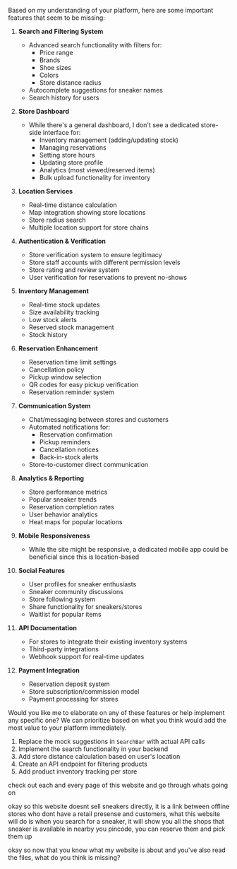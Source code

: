 Based on my understanding of your platform, here are some important features that seem to be missing:

1. **Search and Filtering System**
   - Advanced search functionality with filters for:
     - Price range
     - Brands
     - Shoe sizes
     - Colors
     - Store distance radius
   - Autocomplete suggestions for sneaker names
   - Search history for users

2. **Store Dashboard**
   - While there's a general dashboard, I don't see a dedicated store-side interface for:
     - Inventory management (adding/updating stock)
     - Managing reservations
     - Setting store hours
     - Updating store profile
     - Analytics (most viewed/reserved items)
     - Bulk upload functionality for inventory

3. **Location Services**
   - Real-time distance calculation
   - Map integration showing store locations
   - Store radius search
   - Multiple location support for store chains

4. **Authentication & Verification**
   - Store verification system to ensure legitimacy
   - Store staff accounts with different permission levels
   - Store rating and review system
   - User verification for reservations to prevent no-shows

5. **Inventory Management**
   - Real-time stock updates
   - Size availability tracking
   - Low stock alerts
   - Reserved stock management
   - Stock history

6. **Reservation Enhancement**
   - Reservation time limit settings
   - Cancellation policy
   - Pickup window selection
   - QR codes for easy pickup verification
   - Reservation reminder system

7. **Communication System**
   - Chat/messaging between stores and customers
   - Automated notifications for:
     - Reservation confirmation
     - Pickup reminders
     - Cancellation notices
     - Back-in-stock alerts
   - Store-to-customer direct communication

8. **Analytics & Reporting**
   - Store performance metrics
   - Popular sneaker trends
   - Reservation completion rates
   - User behavior analytics
   - Heat maps for popular locations

9. **Mobile Responsiveness**
   - While the site might be responsive, a dedicated mobile app could be beneficial since this is location-based

10. **Social Features**
    - User profiles for sneaker enthusiasts
    - Sneaker community discussions
    - Store following system
    - Share functionality for sneakers/stores
    - Waitlist for popular items

11. **API Documentation**
    - For stores to integrate their existing inventory systems
    - Third-party integrations
    - Webhook support for real-time updates

12. **Payment Integration**
    - Reservation deposit system
    - Store subscription/commission model
    - Payment processing for stores

Would you like me to elaborate on any of these features or help implement any specific one? We can prioritize based on what you think would add the most value to your platform immediately.

1. Replace the mock suggestions in `SearchBar` with actual API calls
2. Implement the search functionality in your backend
3. Add store distance calculation based on user's location
4. Create an API endpoint for filtering products
5. Add product inventory tracking per store

check out each and every page of this website and go through whats going on

okay so this website doesnt sell sneakers directly, it is a link between offline stores who dont have a retail presense and customers, what this website will do is when you search for a sneaker, it will show you all the shops that sneaker is available in nearby you pincode, you can reserve them and pick them up

okay so now that you know what my website is about and you've also read the files, what do you think is missing?